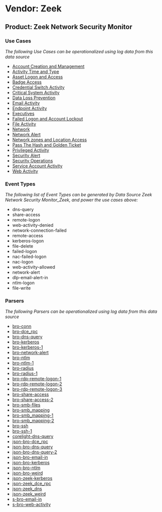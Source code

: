 Vendor: Zeek
============
Product: Zeek Network Security Monitor
--------------------------------------

### Use Cases

_The following Use Cases can be operationalized using log data from this data source_

* [Account Creation and Management](../UseCases/usecase_account_creation_and_management.md)
* [Activity Time  and Type](../UseCases/usecase_activity_time__and_type.md)
* [Asset Logon and Access](../UseCases/usecase_asset_logon_and_access.md)
* [Badge Access](../UseCases/usecase_badge_access.md)
* [Credential Switch Activity](../UseCases/usecase_credential_switch_activity.md)
* [Critical System Activity](../UseCases/usecase_critical_system_activity.md)
* [Data Loss Prevention](../UseCases/usecase_data_loss_prevention.md)
* [Email Activity](../UseCases/usecase_email_activity.md)
* [Endpoint Activity](../UseCases/usecase_endpoint_activity.md)
* [Executives](../UseCases/usecase_executives.md)
* [Failed Logon and Account Lockout](../UseCases/usecase_failed_logon_and_account_lockout.md)
* [File Activity](../UseCases/usecase_file_activity.md)
* [Network](../UseCases/usecase_network.md)
* [Network Alert](../UseCases/usecase_network_alert.md)
* [Network zones and Location Access](../UseCases/usecase_network_zones_and_location_access.md)
* [Pass The Hash and Golden Ticket](../UseCases/usecase_pass_the_hash_and_golden_ticket.md)
* [Privileged Activity](../UseCases/usecase_privileged_activity.md)
* [Security Alert](../UseCases/usecase_security_alert.md)
* [Security Operations](../UseCases/usecase_security_operations.md)
* [Service Account Activity](../UseCases/usecase_service_account_activity.md)
* [Web Activity](../UseCases/usecase_web_activity.md)


### Event Types

_The following list of Event Types can be generated by Data Source Zeek Network Security Monitor_Zeek, and power the use cases above:_

- dns-query
- share-access
- remote-logon
- web-activity-denied
- network-connection-failed
- remote-access
- kerberos-logon
- file-delete
- failed-logon
- nac-failed-logon
- nac-logon
- web-activity-allowed
- network-alert
- dlp-email-alert-in
- ntlm-logon
- file-write


### Parsers

_The following Parsers can be operationalized using log data from this data source_

* [bro-conn](../Parsers/parserContent_bro-conn.md)
* [bro-dce_rpc](../Parsers/parserContent_bro-dce_rpc.md)
* [bro-dns-query](../Parsers/parserContent_bro-dns-query.md)
* [bro-kerberos](../Parsers/parserContent_bro-kerberos.md)
* [bro-kerberos-1](../Parsers/parserContent_bro-kerberos-1.md)
* [bro-network-alert](../Parsers/parserContent_bro-network-alert.md)
* [bro-ntlm](../Parsers/parserContent_bro-ntlm.md)
* [bro-ntlm-1](../Parsers/parserContent_bro-ntlm-1.md)
* [bro-radius](../Parsers/parserContent_bro-radius.md)
* [bro-radius-1](../Parsers/parserContent_bro-radius-1.md)
* [bro-rdp-remote-logon-1](../Parsers/parserContent_bro-rdp-remote-logon-1.md)
* [bro-rdp-remote-logon-2](../Parsers/parserContent_bro-rdp-remote-logon-2.md)
* [bro-rdp-remote-logon-3](../Parsers/parserContent_bro-rdp-remote-logon-3.md)
* [bro-share-access](../Parsers/parserContent_bro-share-access.md)
* [bro-share-access-2](../Parsers/parserContent_bro-share-access-2.md)
* [bro-smb-files](../Parsers/parserContent_bro-smb-files.md)
* [bro-smb_mapping](../Parsers/parserContent_bro-smb_mapping.md)
* [bro-smb_mapping-1](../Parsers/parserContent_bro-smb_mapping-1.md)
* [bro-smb_mapping-2](../Parsers/parserContent_bro-smb_mapping-2.md)
* [bro-ssh](../Parsers/parserContent_bro-ssh.md)
* [bro-ssh-1](../Parsers/parserContent_bro-ssh-1.md)
* [corelight-dns-query](../Parsers/parserContent_corelight-dns-query.md)
* [json-bro-dce_rpc](../Parsers/parserContent_json-bro-dce_rpc.md)
* [json-bro-dns-query](../Parsers/parserContent_json-bro-dns-query.md)
* [json-bro-dns-query-2](../Parsers/parserContent_json-bro-dns-query-2.md)
* [json-bro-email-in](../Parsers/parserContent_json-bro-email-in.md)
* [json-bro-kerberos](../Parsers/parserContent_json-bro-kerberos.md)
* [json-bro-ntlm](../Parsers/parserContent_json-bro-ntlm.md)
* [json-bro-weird](../Parsers/parserContent_json-bro-weird.md)
* [json-zeek-kerberos](../Parsers/parserContent_json-zeek-kerberos.md)
* [json-zeek_dce_rpc](../Parsers/parserContent_json-zeek_dce_rpc.md)
* [json-zeek_dns](../Parsers/parserContent_json-zeek_dns.md)
* [json-zeek_weird](../Parsers/parserContent_json-zeek_weird.md)
* [s-bro-email-in](../Parsers/parserContent_s-bro-email-in.md)
* [s-bro-web-activity](../Parsers/parserContent_s-bro-web-activity.md)

